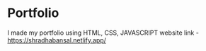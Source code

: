 # Portfolio

I made my portfolio using HTML, CSS, JAVASCRIPT
website link - https://shradhabansal.netlify.app/ 

